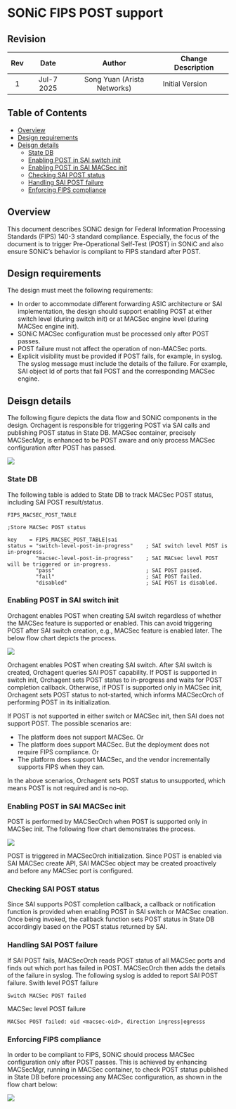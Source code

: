 # SONiC FIPS POST support

## Revision
| Rev |     Date    |       Author       | Change Description |      
|:---:|:-----------:|:------------------:|--------------------|
| 1 | Jul-7 2025 | Song Yuan (Arista Networks) | Initial Version |

## Table of Contents
* [Overview](#Overview)
* [Design requirements](#Design-requirements)
* [Deisgn details](#Design-details)
  * [State DB](#State-DB)
  * [Enabling POST in SAI switch init](#Enabling-POST-in-SAI-switch-init)
  * [Enabling POST in SAI MACSec init](#Enabling-POST-in-SAI-MACSec-init)
  * [Checking SAI POST status](#Checking-SAI-POST-status)
  * [Handling SAI POST failure](#Handling-SAI-POST-failure)
  * [Enforcing FIPS compliance](#Enforcing-FIPS-compliance)

## Overview

This document describes SONiC design for Federal Information Processing Standards (FIPS) 140-3 standard compliance. Especially, the focus of the document is to trigger Pre-Operational Self-Test (POST) in SONiC and also ensure SONiC’s behavior is compliant to FIPS standard after POST.

## Design requirements

The design must meet the following requirements:
- In order to accommodate different forwarding ASIC architecture or SAI implementation, the design should support enabling POST at either switch level (during switch init) or at MACSec engine level (during MACSec engine init).
- SONiC MACSec configuration must be processed only after POST passes. 
- POST failure must not affect the operation of non-MACSec ports.
- Explicit visibility must be provided if POST fails, for example, in syslog. The syslog message must include the details of the failure. For example, SAI object Id of ports that fail POST and the corresponding MACSec engine.

## Deisgn details

The following figure depicts the data flow and SONiC components in the design. Orchagent is responsible for triggering POST via SAI calls and publishing POST status in State DB.   MACSec container, precisely MACSecMgr, is enhanced to be POST aware and only process MACSec configuration after POST has passed. 

![](images/fips-post-overview.png)

### State DB

The following table is added to State DB to track MACSec POST status, including SAI POST result/status.
```
FIPS_MACSEC_POST_TABLE

;Store MACSec POST status

key    = FIPS_MACSEC_POST_TABLE|sai
status = "switch-level-post-in-progress"    ; SAI switch level POST is in-progress.
         "macsec-level-post-in-progress"    ; SAI MACsec level POST will be triggered or in-progress.
         "pass"                             ; SAI POST passed.
         "fail"                             ; SAI POST failed. 
         "disabled"                         ; SAI POST is disabled.

```

### Enabling POST in SAI switch init

Orchagent enables POST when creating SAI switch regardless of whether the MACSec feature is supported or enabled. This can avoid triggering POST after SAI switch creation, e.g., MACSec feature is enabled later. The below flow chart depicts the process.

![](images/fips-post-switch-init.png)

Orchagent enables POST when creating SAI switch. After SAI switch is created, Orchagent queries SAI POST capability. If POST is supported in switch init, Orchagent sets POST status to in-progress and waits for POST completion callback. Otherwise, if POST is supported only in MACSec init, Orchagent sets POST status to not-started, which informs MACSecOrch of performing POST in its initialization.

If POST is not supported in either switch or MACSec init, then SAI does not support POST. The possible scenarios are:
- The platform does not support MACSec. Or
- The platform does support MACSec. But the deployment does not require FIPS compliance. Or
- The platform does support MACSec, and the vendor incrementally supports FIPS when they can.

In the above scenarios, Orchagent sets POST status to unsupported, which means POST is not required and is no-op.

### Enabling POST in SAI MACSec init

POST is performed by MACSecOrch when POST is supported only in MACSec init. The following flow chart demonstrates the process.

![](images/fips-post-macsec-init.png)

POST is triggered in MACSecOrch initialization. Since POST is enabled via SAI MACSec create API, SAI MACSec object may be created proactively and before any MACSec port is configured.

### Checking SAI POST status

Since SAI supports POST completion callback, a callback or notification function is provided when enabling POST in SAI switch or MACSec creation. Once being invoked, the callback function sets POST status in State DB accordingly based on the POST status returned by SAI.

### Handling SAI POST failure

If SAI POST fails,  MACSecOrch reads POST status of all MACSec ports and finds out which port has failed in POST.  MACSecOrch then adds the details of the failure in syslog. The following syslog is added to report SAI POST failure.
Swith level POST failure
```
Switch MACSec POST failed
```
MACSec level POST failure
```
MACSec POST failed: oid <macsec-oid>, direction ingress|egresss
```

### Enforcing FIPS compliance

In order to be compliant to FIPS, SONiC should process MACSec configuration only after POST passes. This is achieved by enhancing MACSecMgr, running in MACSec container, to check POST status published in State DB before processing any MACSec configuration, as shown in the flow chart below:

![](images/fips-post-compliance.png)
